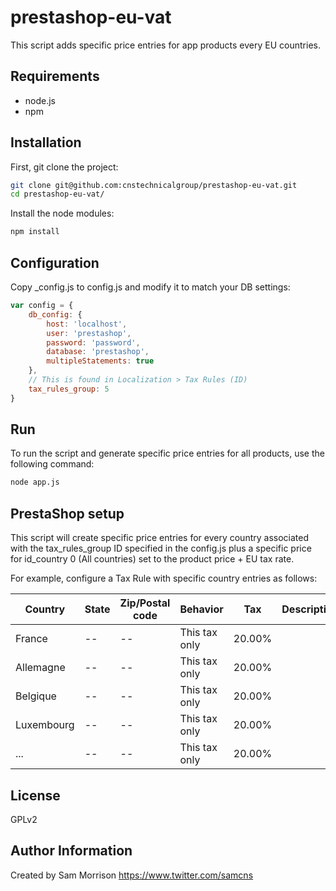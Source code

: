 prestashop-eu-vat
========

This script adds specific price entries for app products every EU countries.

Requirements
------------

* node.js
* npm

Installation
--------------

First, git clone the project:
```bash
git clone git@github.com:cnstechnicalgroup/prestashop-eu-vat.git
cd prestashop-eu-vat/
```

Install the node modules:
```bash
npm install
```

Configuration
------------

Copy _config.js to config.js and modify it to match your DB settings:
```javascript
var config = {
    db_config: {
        host: 'localhost',
        user: 'prestashop',
        password: 'password',
        database: 'prestashop',
        multipleStatements: true
    },
    // This is found in Localization > Tax Rules (ID)
    tax_rules_group: 5
}
```

Run
---

To run the script and generate specific price entries for all products, use the following command:
```bash
node app.js
```

PrestaShop setup
----------------

This script will create specific price entries for every country associated with the tax_rules_group ID specified in the config.js plus a specific price for id_country 0 (All countries) set to the product price + EU tax rate.

For example, configure a Tax Rule with specific country entries as follows:

| Country     |State | Zip/Postal code | Behavior      | Tax    | Description |
|-------------|------|-----------------|---------------|--------|-------------|
| France      |  --  |              -- | This tax only | 20.00% |             | 
| Allemagne   |  --  |              -- | This tax only | 20.00% |             | 
| Belgique    |  --  |              -- | This tax only | 20.00% |             | 
| Luxembourg  |  --  |              -- | This tax only | 20.00% |             | 
| ...         |  --  |              -- | This tax only | 20.00% |             | 

License
-------

GPLv2

Author Information
------------------

Created by Sam Morrison
https://www.twitter.com/samcns

